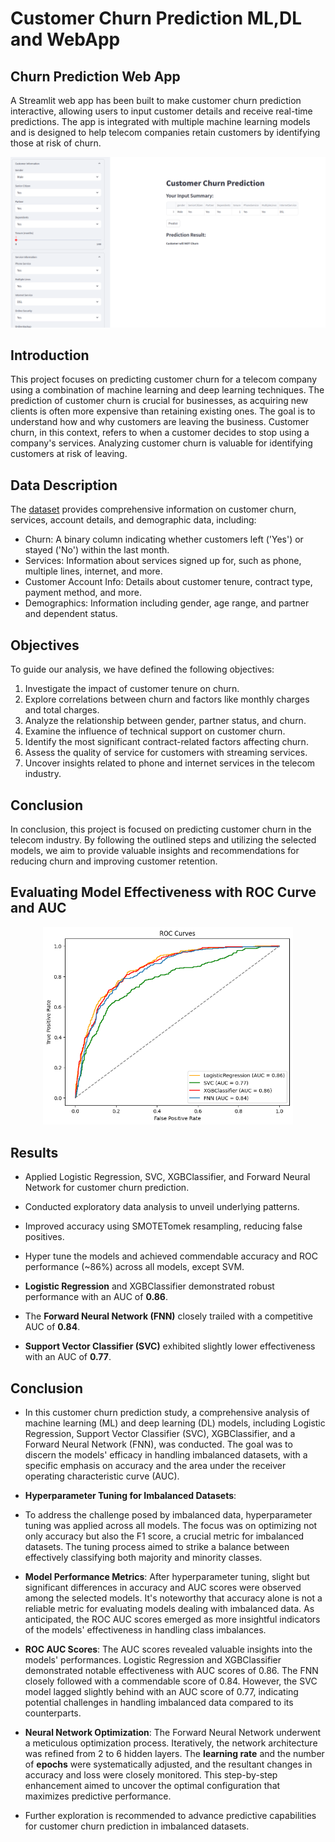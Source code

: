 # Customer Churn Prediction ML,DL and WebApp

## **Churn Prediction Web App**

A Streamlit web app has been built to make customer churn prediction interactive, allowing users to input customer details and receive real-time predictions. The app is integrated with multiple machine learning models and is designed to help telecom companies retain customers by identifying those at risk of churn.


<p align="center">
    <img width="800" src="Screenshot from 2024-10-08 10-20-20.png" alt="Material Bread logo">
</p>

## **Introduction**
This project focuses on predicting customer churn for a telecom company using a combination of machine learning and deep learning techniques. The prediction of customer churn is crucial for businesses, as acquiring new clients is often more expensive than retaining existing ones. The goal is to understand how and why customers are leaving the business.
Customer churn, in this context, refers to when a customer decides to stop using a company's services. Analyzing customer churn is valuable for identifying customers at risk of leaving.

## **Data Description**
The [dataset](https://www.kaggle.com/datasets/blastchar/telco-customer-churn) provides comprehensive information on customer churn, services, account details, and demographic data, including:

- Churn: A binary column indicating whether customers left ('Yes') or stayed ('No') within the last month.
- Services: Information about services signed up for, such as phone, multiple lines, internet, and more.
- Customer Account Info: Details about customer tenure, contract type, payment method, and more.
- Demographics: Information including gender, age range, and partner and dependent status.

## **Objectives**
To guide our analysis, we have defined the following objectives:

1. Investigate the impact of customer tenure on churn.
2. Explore correlations between churn and factors like monthly charges and total charges.
3. Analyze the relationship between gender, partner status, and churn.
4. Examine the influence of technical support on customer churn.
5. Identify the most significant contract-related factors affecting churn.
6. Assess the quality of service for customers with streaming services.
7. Uncover insights related to phone and internet services in the telecom industry.


## **Conclusion**
In conclusion, this project is focused on predicting customer churn in the telecom industry. By following the outlined steps and utilizing the selected models, we aim to provide valuable insights and recommendations for reducing churn and improving customer retention.

## **Evaluating Model Effectiveness with ROC Curve and AUC**

<p align="center">
    <img width="400" src="ROC_Curves.png" alt="Material Bread logo">  
</p>

## **Results** 

- Applied Logistic Regression, SVC, XGBClassifier, and Forward Neural Network for customer churn prediction.

- Conducted exploratory data analysis to unveil underlying patterns.

- Improved accuracy using SMOTETomek resampling, reducing false positives.

- Hyper tune the models and achieved commendable accuracy and ROC performance (~86%) across all models, except SVM.

- **Logistic Regression** and XGBClassifier demonstrated robust performance with an AUC of **0.86**.

- The **Forward Neural Network (FNN)** closely trailed with a competitive AUC of **0.84**.

- **Support Vector Classifier (SVC)** exhibited slightly lower effectiveness with an AUC of **0.77**.


## **Conclusion**

- In this customer churn prediction study, a comprehensive analysis of machine learning (ML) and deep learning (DL) models, including Logistic Regression, Support Vector Classifier (SVC), XGBClassifier, and a Forward Neural Network (FNN), was conducted. The goal was to discern the models' efficacy in handling imbalanced datasets, with a specific emphasis on accuracy and the area under the receiver operating characteristic curve (AUC).



- **Hyperparameter Tuning for Imbalanced Datasets**:

- To address the challenge posed by imbalanced data, hyperparameter tuning was applied across all models. The focus was on optimizing not only accuracy but also the F1 score, a crucial metric for imbalanced datasets. The tuning process aimed to strike a balance between effectively classifying both majority and minority classes.



- **Model Performance Metrics**:
After hyperparameter tuning, slight but significant differences in accuracy and AUC scores were observed among the selected models. It's noteworthy that accuracy alone is not a reliable metric for evaluating models dealing with imbalanced data. As anticipated, the ROC AUC scores emerged as more insightful indicators of the models' effectiveness in handling class imbalances.



- **ROC AUC Scores**:
The AUC scores revealed valuable insights into the models' performances. Logistic Regression and XGBClassifier demonstrated notable effectiveness with AUC scores of 0.86. The FNN closely followed with a commendable score of 0.84. However, the SVC model lagged slightly behind with an AUC score of 0.77, indicating potential challenges in handling imbalanced data compared to its counterparts.



- **Neural Network Optimization**:
The Forward Neural Network underwent a meticulous optimization process. Iteratively, the network architecture was refined from 2 to 6 hidden layers. The **learning rate** and the number of **epochs** were systematically adjusted, and the resultant changes in accuracy and loss were closely monitored. This step-by-step enhancement aimed to uncover the optimal configuration that maximizes predictive performance.


- Further exploration is recommended to advance predictive capabilities for customer churn prediction in imbalanced datasets.
